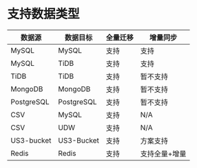 

# 支持数据类型

| 数据源 | 数据目标 | 全量迁移 | 增量同步 |
| ------ | -------- | -------- | -------- |
| MySQL  | MySQL    | 支持     | 支持     |
| MySQL  | TiDB     | 支持     | 支持     |
| TiDB   | TiDB     | 支持     | 暂不支持 |
| MongoDB   | MongoDB     | 支持     | 暂不支持 |
| PostgreSQL   | PostgreSQL    | 支持     | 暂不支持 |
| CSV    | MySQL    | 支持     | N/A |
| CSV    | UDW      | 支持     | N/A |
| US3-bucket    | US3-Bucket      | 支持     | 方案支持 |
| Redis    | Redis      |   支持   | 支持全量+增量 |




